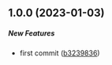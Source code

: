 ## 1.0.0 (2023-01-03)

##### New Features

*  first commit ([b3239836](https://github.com/Cadienvan/force-return/commit/b323983699a914f54afd0144302c519b281e3745))

